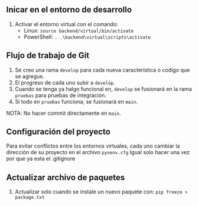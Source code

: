 
## Inicar en el entorno de desarrollo

1. Activar el entorno virtual con el comando:
    - Linux: `source backend/virtual/bin/activate`
    - PowerShell: `. .\backend\virtual\scripts\activate`

## Flujo de trabajo de Git

1. Se creo una rama `develop` para cada nueva característica o codigo que se agregue.
2. El progreso de cada uno subir a `develop`.
3. Cuando se tenga ya halgo funcional en, `develop` se fusionará en la rama `pruebas` para pruebas de integración.
4. Si todo en `pruebas` funciona, se fusionará en `main`.

NOTA: No hacer commit directamente en `main`.

## Configuración del proyecto

Para evitar conflictos entre los entornos virtuales, cada uno cambiar la dirección de su proyecto en el archivo `pyvenv.cfg`
Igual solo hacer una vez por que ya esta el .gitignore

## Actualizar archivo de paquetes
1. Actualizar solo cuando se instale un nuevo paquete con: `pip freeze > package.txt`
